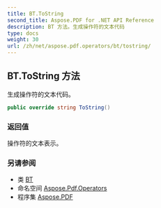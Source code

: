 ```yaml
---
title: BT.ToString
second_title: Aspose.PDF for .NET API Reference
description: BT 方法。生成操作符的文本代码
type: docs
weight: 30
url: /zh/net/aspose.pdf.operators/bt/tostring/
---
```

## BT.ToString 方法

生成操作符的文本代码。

```csharp
public override string ToString()
```

### 返回值

操作符的文本表示。

### 另请参阅

* 类 [BT](../)
* 命名空间 [Aspose.Pdf.Operators](../../../aspose.pdf.operators/)
* 程序集 [Aspose.PDF](../../../)